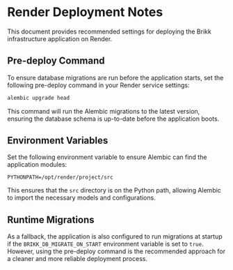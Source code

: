# Render Deployment Notes

This document provides recommended settings for deploying the Brikk infrastructure application on Render.

## Pre-deploy Command

To ensure database migrations are run before the application starts, set the following pre-deploy command in your Render service settings:

```bash
alembic upgrade head
```

This command will run the Alembic migrations to the latest version, ensuring the database schema is up-to-date before the application boots.

## Environment Variables

Set the following environment variable to ensure Alembic can find the application modules:

```
PYTHONPATH=/opt/render/project/src
```

This ensures that the `src` directory is on the Python path, allowing Alembic to import the necessary models and configurations.

## Runtime Migrations

As a fallback, the application is also configured to run migrations at startup if the `BRIKK_DB_MIGRATE_ON_START` environment variable is set to `true`. However, using the pre-deploy command is the recommended approach for a cleaner and more reliable deployment process.

